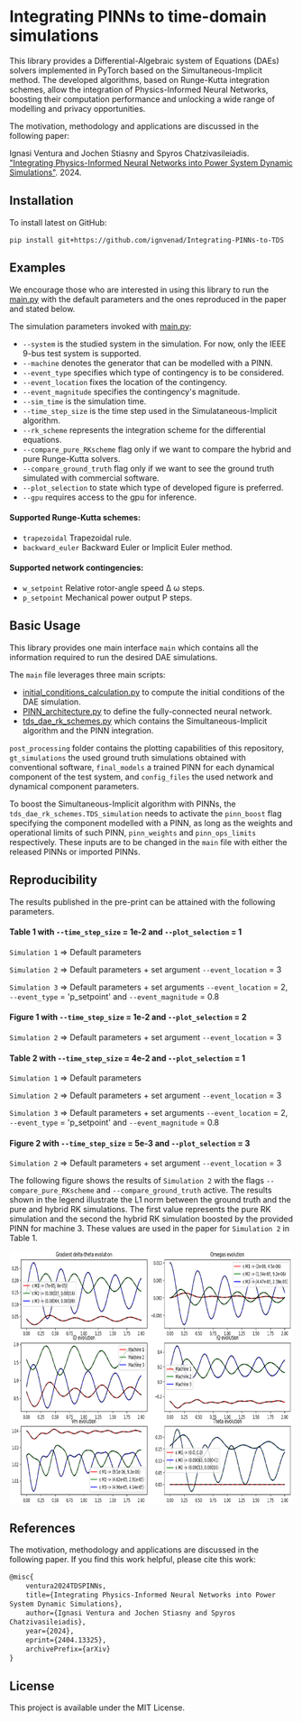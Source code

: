 # Integrating PINNs to time-domain simulations

This library provides a Differential-Algebraic system of Equations (DAEs) solvers implemented in PyTorch based on the Simultaneous-Implicit method. The developed algorithms, based on Runge-Kutta integration schemes, allow the integration of Physics-Informed Neural Networks, boosting their computation performance and unlocking a wide range of modelling and privacy opportunities.

The motivation, methodology and applications are discussed in the following paper:

Ignasi Ventura and Jochen Stiasny and Spyros Chatzivasileiadis. ["Integrating Physics-Informed Neural Networks into Power System Dynamic Simulations"](https://arxiv.org/pdf/2404.13325.pdf). 2024.

## Installation

To install latest on GitHub:

```
pip install git+https://github.com/ignvenad/Integrating-PINNs-to-TDS
```

## Examples
We encourage those who are interested in using this library to run the [main.py](https://github.com/ignvenad/Integrating-PINNs-to-TDS/blob/main/main.py) with the default parameters and the ones reproduced in the paper and stated below.

The simulation parameters invoked with [main.py](https://github.com/ignvenad/Integrating-PINNs-to-TDS/blob/main/main.py):

- `--system` is the studied system in the simulation. For now, only the IEEE 9-bus test system is supported.
- `--machine` denotes the generator that can be modelled with a PINN.
- `--event_type` specifies which type of contingency is to be considered.
- `--event_location` fixes the location of the contingency.
- `--event_magnitude` specifies the contingency's magnitude.
- `--sim_time` is the simulation time.
- `--time_step_size` is the time step used in the Simulataneous-Implicit algorithm.
- `--rk_scheme` represents the integration scheme for the differential equations.
- `--compare_pure_RKscheme` flag only if we want to compare the hybrid and pure Runge-Kutta solvers.
- `--compare_ground_truth` flag only if we want to see the ground truth simulated with commercial software. 
- `--plot_selection` to state which type of developed figure is preferred.
- `--gpu` requires access to the gpu for inference.

#### Supported Runge-Kutta schemes:
- `trapezoidal` Trapezoidal rule.
- `backward_euler` Backward Euler or Implicit Euler method.

#### Supported network contingencies:
- `w_setpoint` Relative rotor-angle speed &Delta; &omega; steps.
- `p_setpoint` Mechanical power output &#80; steps.

## Basic Usage
This library provides one main interface `main` which contains all the information required to run the desired DAE simulations.

The `main` file leverages three main scripts:
- [initial_conditions_calculation.py](https://github.com/ignvenad/Integrating-PINNs-to-TDS/blob/main/src/initial_conditions_calculation.py) to compute the initial conditions of the DAE simulation.
- [PINN_architecture.py](https://github.com/ignvenad/Integrating-PINNs-to-TDS/blob/main/src/pinn_architecture.py) to define the fully-connected neural network.
- [tds_dae_rk_schemes.py](https://github.com/ignvenad/Integrating-PINNs-to-TDS/blob/main/src/tds_dae_rk_schemes.py) which contains the Simultaneous-Implicit algorithm and the PINN integration.

`post_processing` folder contains the plotting capabilities of this repository, `gt_simulations` the used ground truth simulations obtained with conventional software, `final_models` a trained PINN for each dynamical component of the test system, and `config_files` the used network and dynamical component parameters.

To boost the Simultaneous-Implicit algorithm with PINNs, the `tds_dae_rk_schemes.TDS_simulation` needs to activate the `pinn_boost` flag specifying the component modelled with a PINN, as long as the weights and operational limits of such PINN, `pinn_weights` and `pinn_ops_limits` respectively. These inputs are to be changed in the `main` file with either the released PINNs or imported PINNs.

## Reproducibility

The results published in the pre-print can be attained with the following parameters.

#### Table 1 with `--time_step_size` = 1e-2 and `--plot_selection` = 1
`Simulation 1` &rArr; Default parameters

`Simulation 2` &rArr; Default parameters + set argument `--event_location` = 3

`Simulation 3` &rArr; Default parameters + set arguments `--event_location` = 2, `--event_type` = 'p_setpoint' and `--event_magnitude` = 0.8

#### Figure 1 with `--time_step_size` = 1e-2 and `--plot_selection` = 2

`Simulation 2` &rArr; Default parameters + set argument `--event_location` = 3

#### Table 2 with `--time_step_size` = 4e-2 and `--plot_selection` = 1
`Simulation 1` &rArr; Default parameters

`Simulation 2` &rArr; Default parameters + set argument `--event_location` = 3

`Simulation 3` &rArr; Default parameters + set arguments `--event_location` = 2, `--event_type` = 'p_setpoint' and `--event_magnitude` = 0.8

#### Figure 2 with `--time_step_size` = 5e-3 and `--plot_selection` = 3
`Simulation 2` &rArr; Default parameters + set argument `--event_location` = 3

The following figure shows the results of `Simulation 2` with the flags `--compare_pure_RKscheme` and `--compare_ground_truth` active. The results shown in the legend illustrate the L1 norm between the ground truth and the pure and hybrid RK simulations. The first value represents the pure RK simulation and the second the hybrid RK simulation boosted by the provided PINN for machine 3. These values are used in the paper for `Simulation 2` in Table 1.

<p align="center">
<img align="middle" src="./assets/Figure_1.png" alt="ODE Demo" width="800" height="450" />
</p>

## References

The motivation, methodology and applications are discussed in the following paper. If you find this work helpful, please cite this work:

```
@misc{
    ventura2024TDSPINNs,
    title={Integrating Physics-Informed Neural Networks into Power System Dynamic Simulations}, 
    author={Ignasi Ventura and Jochen Stiasny and Spyros Chatzivasileiadis},
    year={2024},
    eprint={2404.13325},
    archivePrefix={arXiv}
}
``` 

## License

This project is available under the MIT License.
